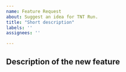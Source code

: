 ```yaml
---
name: Feature Request
about: Suggest an idea for TNT Run.
title: "Short description"
labels: ''
assignees: ''

---
```


## Description of the new feature
<!-- Please provide as much detail as possible -->
